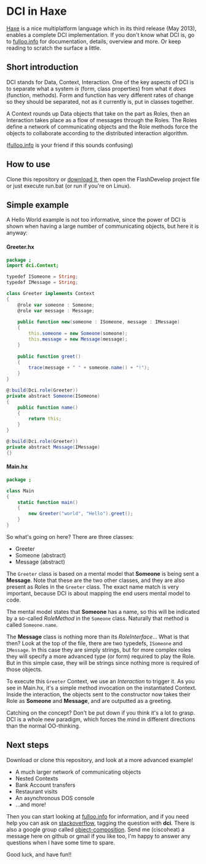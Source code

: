 # DCI in Haxe
[Haxe](http://haxe.org) is a nice multiplatform language which in its third release (May 2013), enables a complete DCI implementation. If you don't know what DCI is, go to [fulloo.info](http://fulloo.info) for documentation, details, overview and more. Or keep reading to scratch the surface a little.

## Short introduction
DCI stands for Data, Context, Interaction. One of the key aspects of DCI is to separate what a system *is* (form, class properties) from what it *does* (function, methods). Form and function has very different rates of change so they should be separated, not as it currently is, put in classes together.

A Context rounds up Data objects that take on the part as Roles, then an Interaction takes place as a flow of messages through the Roles. The Roles define a network of communicating objects and the Role methods force the objects to collaborate according to the distributed interaction algorithm.

([fulloo.info](http://fulloo.info) is your friend if this sounds confusing)

## How to use
Clone this repository or [download it](https://github.com/ciscoheat/haxedci-example/archive/master.zip), then open the FlashDevelop project file or just execute run.bat (or run if you're on Linux).

## Simple example
A Hello World example is not too informative, since the power of DCI is shown when having a large number of communicating objects, but here it is anyway:

#### Greeter.hx
```actionscript
package ;
import dci.Context;

typedef ISomeone = String;
typedef IMessage = String;

class Greeter implements Context
{
    @role var someone : Someone;
	@role var message : Message;
	
	public function new(someone : ISomeone, message : IMessage)
	{
		this.someone = new Someone(someone);
		this.message = new Message(message);
	}
	
	public function greet()
	{
		trace(message + " " + someone.name() + "!");
	}
}

@:build(Dci.role(Greeter))
private abstract Someone(ISomeone)
{
	public function name()
	{
		return this;
	}
}

@:build(Dci.role(Greeter))
private abstract Message(IMessage)
{}
```

#### Main.hx
```actionscript
package ;

class Main 
{	
	static function main() 
	{
		new Greeter("world", "Hello").greet();
	}	
}
```
So what's going on here? There are three classes:

* Greeter
* Someone (abstract)
* Message (abstract)

The `Greeter` class is based on a mental model that **Someone** is being sent a **Message**. Note that these are the two other classes, and they are also present as Roles in the `Greeter` class. The exact name match is very important, because DCI is about mapping the end users mental model to code.

The mental model states that **Someone** has a name, so this will be indicated by a so-called *RoleMethod* in the `Someone` class. Naturally that method is called `Someone.name`.

The **Message** class is nothing more than its *RoleInterface*... What is that then? Look at the top of the file, there are two typedefs, `ISomeone` and `IMessage`. In this case they are simply strings, but for more complex roles they will specify a more advanced type (or form) required to play the Role. But in this simple case, they will be strings since nothing more is required of those objects.

To execute this `Greeter` Context, we use an *Interaction* to trigger it. As you see in Main.hx, it's a simple method invocation on the instantiated Context. Inside the interaction, the objects sent to the constructor now takes their Role as **Someone** and **Message**, and are outputted as a greeting.

Catching on the concept? Don't be put down if you think it's a lot to grasp. DCI is a whole new paradigm, which forces the mind in different directions than the normal OO-thinking.

## Next steps
Download or clone this repository, and look at a more advanced example! 

* A much larger network of communicating objects
* Nested Contexts
* Bank Account transfers
* Restaurant visits
* An asynchronous DOS console
* ...and more! 
 
Then you can start looking at [fulloo.info](http://fulloo.info) for information, and if you need help you can ask on [stackoverflow](http://stackoverflow.com/questions/tagged/dci), tagging the question with **dci**. There is also a google group called [object-composition](https://groups.google.com/forum/?fromgroups#!forum/object-composition). Send me (ciscoheat) a message here on github or gmail if you like too, I'm happy to answer any questions when I have some time to spare.

Good luck, and have fun!!
